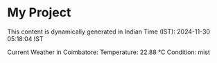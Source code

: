 # My Project

This content is dynamically generated in Indian Time (IST): 2024-11-30 05:18:04 IST


Current Weather in Coimbatore:
Temperature: 22.88 °C
Condition: mist
